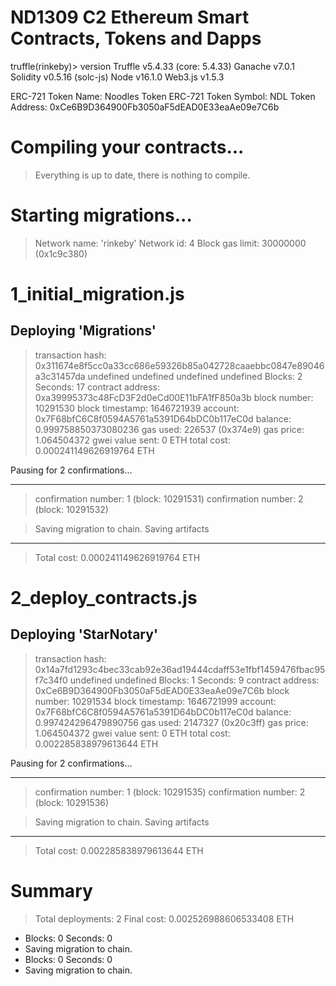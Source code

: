 # ND1309 C2 Ethereum Smart Contracts, Tokens and Dapps

truffle(rinkeby)> version
Truffle v5.4.33 (core: 5.4.33)
Ganache v7.0.1
Solidity v0.5.16 (solc-js)
Node v16.1.0
Web3.js v1.5.3

ERC-721 Token Name: Noodles Token
ERC-721 Token Symbol: NDL
Token Address: 0xCe6B9D364900Fb3050aF5dEAD0E33eaAe09e7C6b

Compiling your contracts...
===========================
> Everything is up to date, there is nothing to compile.



Starting migrations...
======================
> Network name:    'rinkeby'
> Network id:      4
> Block gas limit: 30000000 (0x1c9c380)


1_initial_migration.js
======================

   Deploying 'Migrations'
   ----------------------
   > transaction hash:    0x311674e8f5cc0a33cc686e59326b85a042728caaebbc0847e89046a3c31457da
undefined
undefined
undefined
undefined
   > Blocks: 2            Seconds: 17
   > contract address:    0xa39995373c48FcD3F2d0eCd00E11bFA1fF850a3b
   > block number:        10291530
   > block timestamp:     1646721939
   > account:             0x7F68bfC6C8f0594A5761a5391D64bDC0b117eC0d
   > balance:             0.999758850373080236
   > gas used:            226537 (0x374e9)
   > gas price:           1.064504372 gwei
   > value sent:          0 ETH
   > total cost:          0.000241149626919764 ETH

   Pausing for 2 confirmations...

   -------------------------------
   > confirmation number: 1 (block: 10291531)
   > confirmation number: 2 (block: 10291532)

   > Saving migration to chain.
   > Saving artifacts
   -------------------------------------
   > Total cost:     0.000241149626919764 ETH


2_deploy_contracts.js
=====================

   Deploying 'StarNotary'
   ----------------------
   > transaction hash:    0x14a7fd1293c4bec33cab92e36ad19444cdaff53e1fbf1459476fbac95f7c34f0
undefined
undefined
   > Blocks: 1            Seconds: 9
   > contract address:    0xCe6B9D364900Fb3050aF5dEAD0E33eaAe09e7C6b
   > block number:        10291534
   > block timestamp:     1646721999
   > account:             0x7F68bfC6C8f0594A5761a5391D64bDC0b117eC0d
   > balance:             0.997424296479890756
   > gas used:            2147327 (0x20c3ff)
   > gas price:           1.064504372 gwei
   > value sent:          0 ETH
   > total cost:          0.002285838979613644 ETH

   Pausing for 2 confirmations...

   -------------------------------
   > confirmation number: 1 (block: 10291535)
   > confirmation number: 2 (block: 10291536)

   > Saving migration to chain.
   > Saving artifacts
   -------------------------------------
   > Total cost:     0.002285838979613644 ETH

Summary
=======
> Total deployments:   2
> Final cost:          0.002526988606533408 ETH


- Blocks: 0            Seconds: 0
- Saving migration to chain.
- Blocks: 0            Seconds: 0
- Saving migration to chain.

